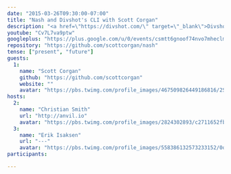 ```yaml
---
date: "2015-03-26T09:30:00-07:00"
title: "Nash and Divshot's CLI with Scott Corgan"
description: "<a href=\"https://divshot.com/\" target=\"_blank\">Divshot</a> provides a <a href=\"https://github.com/divshot/divshot-cli\" target=\"_blank\">convenient CLI</a> for developers using their platform. Scott Corgan takes us on a tour of that code along with <a href=\"https://github.com/scottcorgan/nash\" target=\"_blank\">nash</a>, the library he wrote to craft this command line masterpiece."
youtube: "Cv7L7va9ptw"
googleplus: "https://plus.google.com/u/0/events/csmtt6gnoof74nvo7mheclmp67s"
repository: "https://github.com/scottcorgan/nash"
tense: ["present", "future"]
guests:
  1:
    name: "Scott Corgan"
    github: "https://github.com/scottcorgan"
    website: ""
    avatar: "https://pbs.twimg.com/profile_images/467509826449186816/2SKIpA3W.jpeg"
hosts:
  2:
    name: "Christian Smith"
    url: "http://anvil.io"
    avatar: "https://pbs.twimg.com/profile_images/2824302893/c2711652fb0e430b86c801d46f739638.png"
  3:
    name: "Erik Isaksen"
    url: "---"
    avatar: "https://pbs.twimg.com/profile_images/558386132573233152/0oAL915b.jpeg"
participants:

---
```


